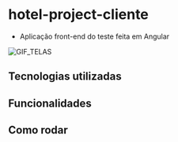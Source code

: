 # hotel-project-cliente
- Aplicação front-end do teste feita em Angular

![GIF_TELAS](https://github.com/Bruno-ferrariv/hotel-project-cliente/blob/main/gif/hotel_project_animacao.gif)

## Tecnologias utilizadas

## Funcionalidades

## Como rodar


